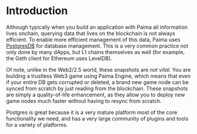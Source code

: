 # Introduction

Although typically when you build an application with Paima all information lives onchain, querying data that lives on the blockchain is not always efficient. To enable more efficient management of this data, Paima uses [PostgresDB](https://www.postgresql.org/) for database management. This is a very common practice not only done by many dApps, but L1 chains themselves as well (for example, the Geth client for Ethereum uses LevelDB).

Of note, unlike in the Web2/2.5 world, these snapshots are _not vital_. You are building a trustless Web3 game using Paima Engine, which means that even if your entire DB gets corrupted or deleted, a brand new game node can be synced from scratch by just reading from the blockchain. These snapshots are simply a quality-of-life enhancement, as they allow you to deploy new game nodes much faster without having to resync from scratch.

Postgres is great because it is a very mature platform most of the core functionality we need, and has a very large community of plugins and tools for a variety of platforms.
